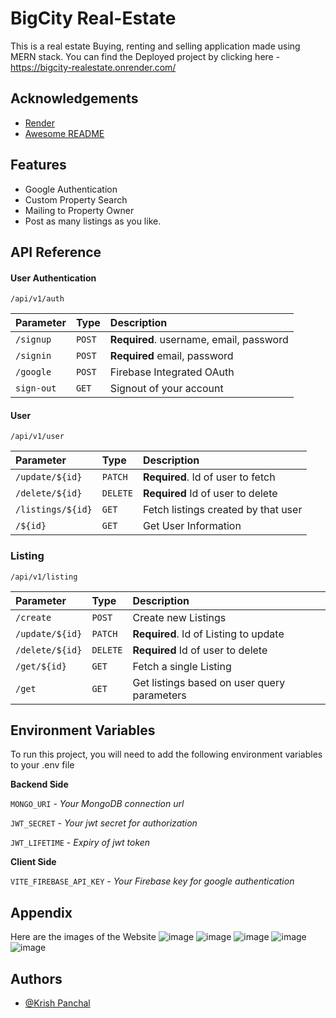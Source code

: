 
# BigCity Real-Estate

This is a real estate Buying, renting and selling application made using MERN stack. You can find the Deployed project by clicking here - https://bigcity-realestate.onrender.com/


## Acknowledgements

 - [Render](https://render.com/)
 - [Awesome README](https://github.com/matiassingers/awesome-readme)

## Features

- Google Authentication
- Custom Property Search
- Mailing to Property Owner
- Post as many listings as you like. 

## API Reference

#### User Authentication

```http
/api/v1/auth
```

| Parameter | Type     | Description                |
| :-------- | :------- | :------------------------- |
| `/signup` | `POST` | **Required**. username, email, password |
| `/signin` | `POST` | **Required** email, password|
| `/google` | `POST` | Firebase Integrated OAuth|
|`sign-out` | `GET` | Signout of your account | 

#### User

```http
/api/v1/user
```

| Parameter | Type     | Description                       |
| :-------- | :------- | :-------------------------------- |
| `/update/${id}`      | `PATCH` | **Required**. Id of user to fetch |
| `/delete/${id}`| `DELETE` | **Required** Id of user to delete|
|`/listings/${id}`| `GET` | Fetch listings created by that user|
|`/${id}` | `GET` | Get User Information


### Listing
```http
/api/v1/listing
```

| Parameter | Type     | Description                       |
| :-------- | :------- | :-------------------------------- |
| `/create` | `POST` | Create new Listings|
| `/update/${id}`      | `PATCH` | **Required**. Id of Listing to update |
| `/delete/${id}`| `DELETE` | **Required** Id of user to delete|
|`/get/${id}`| `GET` | Fetch a single Listing|
|`/get` | `GET` | Get listings based on user query parameters


## Environment Variables

To run this project, you will need to add the following environment variables to your .env file

**Backend Side**

`MONGO_URI` - *Your MongoDB connection url*

`JWT_SECRET` - *Your jwt secret for authorization*

`JWT_LIFETIME` - *Expiry of jwt token*

**Client Side**

`VITE_FIREBASE_API_KEY` - *Your Firebase key for google authentication*



## Appendix

Here are the images of the Website 
![image](https://github.com/beastkp/realEstate/assets/91586330/b3ffdb3f-8fa5-4053-893d-8f1c90f809d3)
![image](https://github.com/beastkp/realEstate/assets/91586330/d37ed255-ad1b-4c34-b988-429f0c5ce464)
![image](https://github.com/beastkp/realEstate/assets/91586330/4d843263-7a8b-4d4d-990f-ff275369ee37)
![image](https://github.com/beastkp/realEstate/assets/91586330/d1e5a767-d0a1-473c-a5c7-cb631b85df37)
![image](https://github.com/beastkp/realEstate/assets/91586330/57ce1744-a45e-4ccc-9f04-48833ced1021)



## Authors

- [@Krish Panchal](https://github.com/beastkp)









